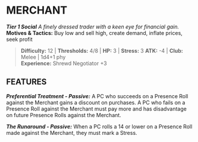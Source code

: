 ﻿---
tags:
  - Adversary
  - Creature
  - Statblock

name: 'MERCHANT'
tier: 1
type: Social
description: 'A finely dressed trader with a keen eye for financial gain.'
motives_and_tactics: 'Buy low and sell high, create demand, inflate prices, seek profit'
difficulty: '12'
thresholds: '4/8'
hp: '3'
stress: '3'
atk: '-4'
attack: 'Club'
range: 'Melee'
damage: '1d4+1 phy'
experience:
  - 'Shrewd Negotiator +3'
feats:
- name: 'Preferential Treatment'
  type: 'Passive'
  text: 'A PC who succeeds on a Presence Roll against the Merchant gains a discount on purchases. A PC who fails on a Presence Roll against the Merchant must pay more and has disadvantage on future Presence Rolls against the Merchant.'
- name: 'The Runaround'
  type: 'Passive'
  text: 'When a PC rolls a 14 or lower on a Presence Roll made against the Merchant, they must mark a Stress.'
layout: Daggerheart Adversary
source: srd-adversary
statblock: true
---

# MERCHANT

***Tier 1 Social***
*A finely dressed trader with a keen eye for financial gain.*
**Motives & Tactics:** Buy low and sell high, create demand, inflate prices, seek profit

> **Difficulty:** 12 | **Thresholds:** 4/8 | **HP:** 3 | **Stress:** 3
> **ATK:** -4 | **Club:** Melee | 1d4+1 phy  
> **Experience:** Shrewd Negotiator +3

## FEATURES

***Preferential Treatment - Passive:*** A PC who succeeds on a Presence Roll against the Merchant gains a discount on purchases. A PC who fails on a Presence Roll against the Merchant must pay more and has disadvantage on future Presence Rolls against the Merchant.

***The Runaround - Passive:*** When a PC rolls a 14 or lower on a Presence Roll made against the Merchant, they must mark a Stress.
